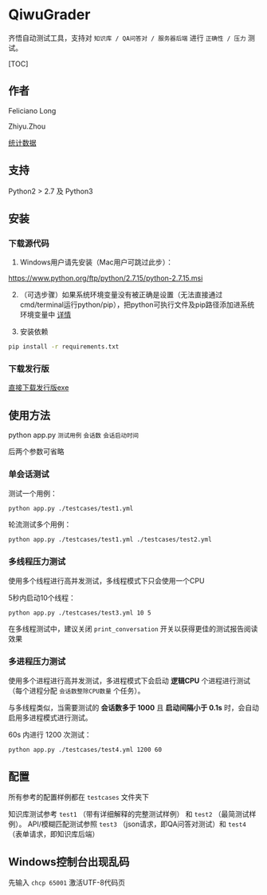 # QiwuGrader
齐悟自动测试工具，支持对 `知识库 / QA问答对 / 服务器后端` 进行 `正确性 / 压力` 测试。

[TOC]

## 作者

Feliciano Long

Zhiyu.Zhou

[统计数据](https://github.com/noahzark/QiwuGrader/graphs/contributors)

## 支持

Python2 > 2.7 及 Python3

## 安装

### 下载源代码

1. Windows用户请先安装（Mac用户可跳过此步）：

https://www.python.org/ftp/python/2.7.15/python-2.7.15.msi

2. （可选步骤）如果系统环境变量没有被正确是设置（无法直接通过cmd/terminal运行python/pip），把python可执行文件及pip路径添加进系统环境变量中 [详情](http://www.runoob.com/python/python-install.html)

3. 安装依赖

``` bash
pip install -r requirements.txt
```

### 下载发行版

[直接下载发行版exe](https://github.com/noahzark/QiwuGrader/releases)

## 使用方法

python app.py `测试用例` `会话数` `会话启动时间`

后两个参数可省略

### 单会话测试

测试一个用例：

``` bash
python app.py ./testcases/test1.yml
```

轮流测试多个用例：

``` bash
python app.py ./testcases/test1.yml ./testcases/test2.yml
```

### 多线程压力测试

使用多个线程进行高并发测试，多线程模式下只会使用一个CPU

5秒内启动10个线程：

``` bash
python app.py ./testcases/test3.yml 10 5
```

在多线程测试中，建议关闭 `print_conversation` 开关以获得更佳的测试报告阅读效果

### 多进程压力测试

使用多个进程进行高并发测试，多进程模式下会启动 **逻辑CPU** 个进程进行测试（每个进程分配 `会话数整除CPU数量`  个任务）。

与多线程类似，当需要测试的 **会话数多于 1000** 且 **启动间隔小于 0.1s** 时，会自动启用多进程模式进行测试。

60s 内进行 1200 次测试：

``` bash
python app.py ./testcases/test4.yml 1200 60
```

## 配置

所有参考的配置样例都在 `testcases` 文件夹下

知识库测试参考 `test1` （带有详细解释的完整测试样例） 和 `test2` （最简测试样例）。 API/模糊匹配测试参照 `test3` （json请求，即QA问答对测试）和 `test4` （表单请求，即知识库后端）

## Windows控制台出现乱码

先输入 `chcp 65001` 激活UTF-8代码页
